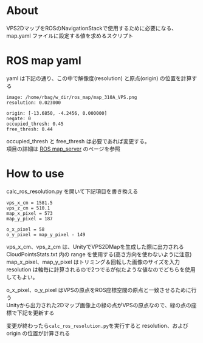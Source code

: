 
# About
VPS2DマップをROSのNavigationStackで使用するために必要になる、  
map.yaml ファイルに設定する値を求めるスクリプト


# ROS map yaml
yaml は下記の通り、この中で解像度(resolution) と原点(origin) の位置を計算する  
```
image: /home/rbag/w_dir/ros_map/map_310A_VPS.png
resolution: 0.023000

origin: [-13.6850, -4.2456, 0.000000]
negate: 0
occupied_thresh: 0.45
free_thresh: 0.44
```
occupied_thresh と free_thresh は必要であれば変更する。  
項目の詳細は [ROS map_server](http://wiki.ros.org/map_server) のページを参照  

# How to use
calc_ros_resolution.py を開いて下記項目を書き換える  
```
vps_x_cm = 1581.5
vps_z_cm = 510.1
map_x_pixel = 573
map_y_pixel = 187

o_x_pixel = 58
o_y_pixel = map_y_pixel - 149
```
vps_x_cm、vps_z_cm は、UnityでVPS2DMapを生成した際に出力される  
CloudPointsStats.txt 内の range を使用する(高さ方向を使わないように注意)  
map_x_pixel、map_y_pixel はトリミング＆回転した画像のサイズを入力  
resolution は軸毎に計算されるので2つでるが似たような値なのでどちらを使用してもよい。  

o_x_pixel、o_y_pixel はVPSの原点をROS座標空間の原点と一致させるために行う  
Unityから出力された2Dマップ画像上の緑の点がVPSの原点なので、緑の点の座標で下記を更新する  

変更が終わったら`calc_ros_resolution.py`を実行すると
resolution、および origin の位置が計算される  
